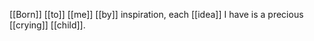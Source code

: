 [[Born]] [[to]] [[me]] [[by]] inspiration, each [[idea]] I have is a precious [[crying]] [[child]]. 